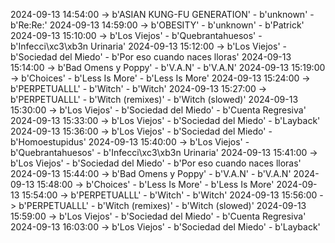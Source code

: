 2024-09-13 14:54:00 -> b'ASIAN KUNG-FU GENERATION' - b'unknown' - b'Re:Re:'
2024-09-13 14:59:00 -> b'OBESITY' - b'unknown' - b'Patrick'
2024-09-13 15:10:00 -> b'Los Viejos' - b'Quebrantahuesos' - b'Infecci\xc3\xb3n Urinaria'
2024-09-13 15:12:00 -> b'Los Viejos' - b'Sociedad del Miedo' - b'Por eso cuando naces lloras'
2024-09-13 15:14:00 -> b'Bad Omens y Poppy' - b'V.A.N' - b'V.A.N'
2024-09-13 15:19:00 -> b'Choices' - b'Less Is More' - b'Less Is More'
2024-09-13 15:24:00 -> b'PERPETUALLL' - b'Witch' - b'Witch'
2024-09-13 15:27:00 -> b'PERPETUALLL' - b'Witch (remixes)' - b'Witch (slowed)'
2024-09-13 15:30:00 -> b'Los Viejos' - b'Sociedad del Miedo' - b'Cuenta Regresiva'
2024-09-13 15:33:00 -> b'Los Viejos' - b'Sociedad del Miedo' - b'Layback'
2024-09-13 15:36:00 -> b'Los Viejos' - b'Sociedad del Miedo' - b'Homoestupidus'
2024-09-13 15:40:00 -> b'Los Viejos' - b'Quebrantahuesos' - b'Infecci\xc3\xb3n Urinaria'
2024-09-13 15:41:00 -> b'Los Viejos' - b'Sociedad del Miedo' - b'Por eso cuando naces lloras'
2024-09-13 15:44:00 -> b'Bad Omens y Poppy' - b'V.A.N' - b'V.A.N'
2024-09-13 15:48:00 -> b'Choices' - b'Less Is More' - b'Less Is More'
2024-09-13 15:54:00 -> b'PERPETUALLL' - b'Witch' - b'Witch'
2024-09-13 15:56:00 -> b'PERPETUALLL' - b'Witch (remixes)' - b'Witch (slowed)'
2024-09-13 15:59:00 -> b'Los Viejos' - b'Sociedad del Miedo' - b'Cuenta Regresiva'
2024-09-13 16:03:00 -> b'Los Viejos' - b'Sociedad del Miedo' - b'Layback'
